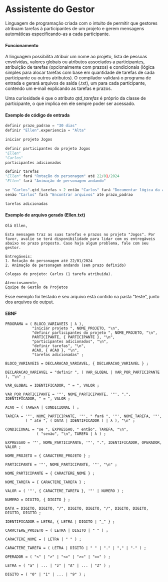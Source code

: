 # Assistente do Gestor
Linguagem de programação criada com o intuito de permitir que gestores atribuam tarefas à participantes de um projeto e gerem mensagens automáticas especificando-as a cada participante.

#### Funcionamento
A linguagem possibilita atribuir um nome ao projeto, lista de pessoas envolvidas, valores globais ou atributos associados a participantes, atribuição de tarefas (opcionalmente com prazos) e condicionais (lógica simples para alocar tarefas com base em quantidade de tarefas de cada participante ou outros atributos). O compilador validará o programa de entrada e gerará arquivos de saída (<Participante>.txt), um para cada participante, contendo um e‑mail explicando as tarefas e prazos.

Uma curiosidade é que o atributo *qtd_tarefas* é próprio da classe de participante, o que implica em ele sempre poder ser acessado.

#### Exemplo de código de entrada
```python
definir prazo_padrao = "30 dias"
definir "Ellen".experiencia = "Alta"

iniciar projeto Jogos

definir participantes do projeto Jogos
"Ellen"
"Carlos"
participantes adicionados

definir tarefas
"Ellen" fará "Rotação do personagem" até 22/01/2024
"Ellen" fará "Animação de personagem andando"

se "Carlos".qtd_tarefas < 2 então "Carlos" fará "Documentar lógica da animação"
senão "Carlos" fará "Encontrar arquivos" até prazo_padrao

tarefas adicionadas
```

#### Exemplo de arquivo gerado (Ellen.txt)
``` 
Olá Ellen,

Esta mensagem traz as suas tarefas e prazos no projeto "Jogos". Por favor, avalie se terá disponibilidade para lidar com os entregáveis abaixo no prazo proposto. Caso haja algum problema, fale com seu gestor.

Entregáveis:
1. Rotação do personagem até 22/01/2024
2. Animação de personagem andando (sem prazo definido)

Colegas de projeto: Carlos (1 tarefa atribuída).

Atenciosamente,
Equipe de Gestão de Projetos
```

Esse exemplo foi testado e seu arquivo está contido na pasta "teste", junto dos arquivos de output.

#### EBNF
```ebnf
PROGRAMA = ( BLOCO_VARIAVEIS | λ ),
            "iniciar projeto ", NOME_PROJETO, "\n",
            "definir participantes do projeto ", NOME_PROJETO, "\n",
            PARTICIPANTE, { PARTICIPANTE }, "\n",
            "participantes adicionados", "\n",
            "definir tarefas", "\n",
            ACAO, { ACAO }, "\n",
            "tarefas adicionadas" ;

BLOCO_VARIAVEIS = DECLARACAO_VARIAVEL, { DECLARACAO_VARIAVEL } ;

DECLARACAO_VARIAVEL = "definir ", ( VAR_GLOBAL | VAR_POR_PARTICIPANTE ), "\n" ;

VAR_GLOBAL = IDENTIFICADOR, " = ", VALOR ;

VAR_POR_PARTICIPANTE = '"', NOME_PARTICIPANTE, '"', ".", IDENTIFICADOR, " = ", VALOR ;

ACAO = ( TAREFA | CONDICIONAL ) ;

TAREFA = '"', NOME_PARTICIPANTE, '"', " fará ", '"', NOME_TAREFA, '"',
         ( " até ", ( DATA | IDENTIFICADOR ) | λ ), "\n" ;

CONDICIONAL = "se ", EXPRESSAO, " então", TAREFA, "\n",
              ( "senão", "\n", TAREFA | λ ) ;

EXPRESSAO = '"', NOME_PARTICIPANTE, '"', ".", IDENTIFICADOR, OPERADOR, VALOR ;

NOME_PROJETO = { CARACTERE_PROJETO } ;

PARTICIPANTE = '"', NOME_PARTICIPANTE, '"', "\n" ;

NOME_PARTICIPANTE = { CARACTERE_NOME } ;

NOME_TAREFA = { CARACTERE_TAREFA } ;

VALOR = ( '"', { CARACTERE_TAREFA }, '"' | NUMERO ) ;

NUMERO = DIGITO, { DIGITO } ;

DATA = DIGITO, DIGITO, "/", DIGITO, DIGITO, "/", DIGITO, DIGITO, DIGITO, DIGITO ;

IDENTIFICADOR = LETRA, { LETRA | DIGITO | "_" } ;

CARACTERE_PROJETO = ( LETRA | DIGITO | " " ) ;

CARACTERE_NOME = ( LETRA | " " ) ;

CARACTERE_TAREFA = ( LETRA | DIGITO | " " | "." | "," | "-" ) ;

OPERADOR = ( "<" | ">" | "<=" | ">=" | "==" ) ;

LETRA = ( "a" | ... | "z" | "A" | ... | "Z" ) ;

DIGITO = ( "0" | "1" | ... | "9" ) ;
```


